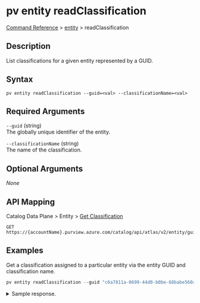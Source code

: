 # pv entity readClassification
[Command Reference](../../../README.md#command-reference) > [entity](./main.md) > readClassification

## Description
List classifications for a given entity represented by a GUID.

## Syntax
```
pv entity readClassification --guid=<val> --classificationName=<val>
```

## Required Arguments
`--guid` (string)  
The globally unique identifier of the entity.

`--classificationName` (string)  
The name of the classification.

## Optional Arguments
*None*

## API Mapping
Catalog Data Plane > Entity > [Get Classification](https://docs.microsoft.com/en-us/rest/api/purview/catalogdataplane/entity/get-classification)
```
GET https://{accountName}.purview.azure.com/catalog/api/atlas/v2/entity/guid/{guid}/classification/{classificationName}
```

## Examples
Get a classification assigned to a particular entity via the entity GUID and classification name.
```powershell
pv entity readClassification --guid "c6a7811a-0699-44d0-b0be-68babe560ab2" --classificationName "MICROSOFT.GOVERNMENT.AUSTRALIA.COMPANY.NUMBER"
```

<details><summary>Sample response.</summary>
<p>

```json
{
    "attributes": {
        "confidence": null
    },
    "entityGuid": "c6a7811a-0699-44d0-b0be-68babe560ab2",
    "entityStatus": "ACTIVE",
    "lastModifiedTS": "1",
    "typeName": "MICROSOFT.GOVERNMENT.AUSTRALIA.COMPANY.NUMBER"
}
```
</p>
</details>
